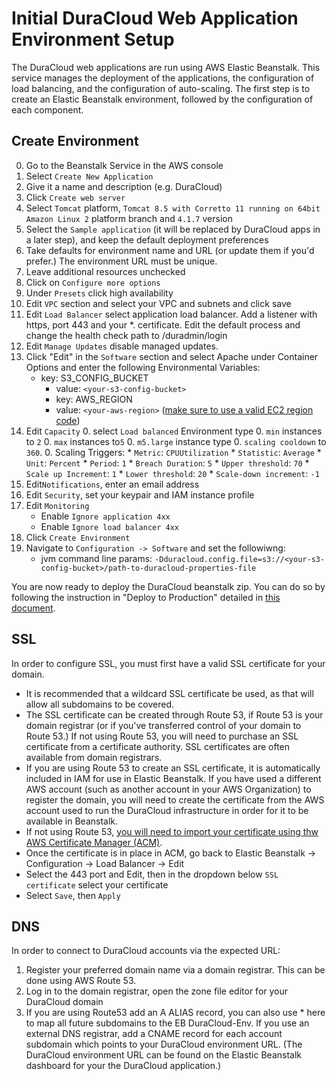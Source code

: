 # Initial DuraCloud Web Application Environment Setup

The DuraCloud web applications are run using AWS Elastic Beanstalk. This service manages the deployment of the applications, the configuration of load balancing, and the configuration of auto-scaling. The first step is to create an Elastic Beanstalk environment, followed by the configuration of each component.

## Create Environment

0. Go to the Beanstalk Service in the AWS console
0. Select `Create New Application`
0. Give it a name and description (e.g. DuraCloud)
0. Click `Create web server`
0. Select `Tomcat` platform, `Tomcat 8.5 with Corretto 11 running on 64bit Amazon Linux 2` platform branch and `4.1.7` version
0. Select the `Sample application` (it will be replaced by DuraCloud apps in a later step), and keep the default deployment preferences
0. Take defaults for environment name and URL (or update them if you'd prefer.) The environment URL must be unique.
0. Leave additional resources unchecked
0. Click on `Configure more options`
0. Under `Presets` click high availability
0. Edit `VPC` section and select your VPC and subnets and click save
0. Edit `Load Balancer` select application load balancer. Add a listener with https, port 443 and your *.<domain> certificate. Edit the default process and change the health check path to /duradmin/login
0. Edit `Manage Updates` disable managed updates.
0. Click "Edit" in the `Software` section and select Apache under Container Options and enter the following Environmental Variables:
     * key: S3_CONFIG_BUCKET
          * value: ```<your-s3-config-bucket>```
          * key: AWS_REGION
          * value: ```<your-aws-region>``` ([make sure to use a valid EC2 region code](https://docs.aws.amazon.com/AWSEC2/latest/UserGuide/using-regions-availability-zones.html#concepts-available-regions))
0. Edit `Capacity`
    0. select `Load balanced` Environment type 
    0. `min` instances to `2`
    0. `max` instances to`5`
    0. `m5.large` instance type 
    0. `scaling cooldown` to `360`.
    0. Scaling Triggers:
        * `Metric`: `CPUUtilization`
        * `Statistic`: `Average`
        * `Unit`: `Percent`
        * `Period`: `1`
        * `Breach Duration`: `5`
        * `Upper threshold`: `70`
        * `Scale up Increment`: `1`
        * `Lower threshold`: `20`
        * `Scale-down increment`: `-1`
0. Edit`Notifications`, enter an email address
0. Edit `Security`, set your keypair and IAM instance profile
0. Edit `Monitoring`
    * Enable `Ignore application 4xx`
    * Enable `Ignore load balancer 4xx`
0. Click `Create Environment`
0. Navigate to `Configuration -> Software` and set the followiwng:
    * jvm command line params:
      ```-Dduracloud.config.file=s3://<your-s3-config-bucket>/path-to-duracloud-properties-file```

You are now ready to deploy the DuraCloud beanstalk zip. You can do so by following the instruction in "Deploy to Production" detailed in [this document](release-new-version.md).

## SSL

In order to configure SSL, you must first have a valid SSL certificate for your domain.

* It is recommended that a wildcard SSL certificate be used, as that will allow all subdomains to be covered.
* The SSL certificate can be created through Route 53, if Route 53 is your domain registrar (or if you've transferred control of your domain to Route 53.) If not using Route 53, you will need to purchase an SSL certificate from a certificate authority. SSL certificates are often available from domain registrars.
* If you are using Route 53 to create an SSL certificate, it is automatically included in IAM for use in Elastic Beanstalk. If you have used a different AWS account (such as another account in your AWS Organization) to register the domain, you will need to create the certificate from the AWS account used to run the DuraCloud infrastructure in order for it to be available in Beanstalk.
* If not using Route 53, [you will need to import your certificate using thw AWS Certificate Manager (ACM)](https://docs.aws.amazon.com/acm/latest/userguide/import-certificate-api-cli.html).
* Once the certificate is in place in ACM, go back to Elastic Beanstalk -> Configuration -> Load Balancer -> Edit
* Select the 443 port and Edit, then in the dropdown below `SSL certificate` select your certificate
* Select `Save`, then `Apply`

## DNS

In order to connect to DuraCloud accounts via the expected URL:

1. Register your preferred domain name via a domain registrar. This can be done using AWS Route 53.
2. Log in to the domain registrar, open the zone file editor for your DuraCloud domain
3. If you are using Route53 add an A ALIAS record, you can also use * here to map all future subdomains to the EB DuraCloud-Env. If you use an external DNS registrar, add a CNAME record for each account subdomain which points to your DuraCloud environment URL. (The DuraCloud environment URL can be found on the Elastic Beanstalk dashboard for your the DuraCloud application.)
